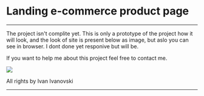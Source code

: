 # Landing e-commerce product page
<hr>
The project isn't complite yet. 
This is only a prototype of the project how it will look, and the look of site is present below as image, but aslo you can see in browser.
I dont done yet responive but will be.

If you want to help me about this project feel free to contact me.

<img src="./img/screencapture-file-E-WEB-2022-Luxyous-site-index-html-2022-07-05-00_08_24.png">

<br>

All rights by Ivan Ivanovski
<hr>
